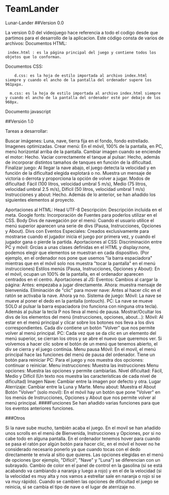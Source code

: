 # TeamLander

Lunar-Lander
##Version 0.0

La version 0.0 del videojuego hace referencia a todo el codigo desde que partimos para el desarrollo de la aplicacion.
Este código consta de varios de archivos:
  Documentos HTML:
  
     index.html : es la página principal del juego y contiene todos los objetos que lo conforman.
    
  Documentos CSS:
  
 	    d.css: es la hoja de estilo importada al archivo index.html siempre y cuando el ancho de la pantalla del ordenador supere los           961pxpx.
      
      m.css: es la hoja de estilo importada al archivo index.html siempre y cuando el ancho de la pantalla del ordenador esté por debajo de los 960px.
   Documento javascript



##Versión 1.0

Tareas a desarrollar:

Buscar imágenes: Luna, nave, tierra fija en el fondo, fondo estrellado. Imagenes optimizadas.
Crear menú: En el móvil, 100% de la pantalla, en PC, menú horizontal arriba de la pantalla.
Cambiar imagen cuando se enciende el motor: Hecho.
Vaciar correctamente el tanque al pulsar: Hecho, además de incorporar distintos tamaños de tanques en función de la dificultad.
Finalizar juego: Al llegar la nave abajo, el juego detecta la velocidad y en función de la dificultad elegida explotará o no. Muestra un mensaje de victoria o derrota y proporciona la opción de volver a jugar.
Modos de dificultad: Fácil (100 litros, velocidad umbral 5 m/s), Medio (75 litros, velocidad umbral 2.5 m/s), Difícil (50 litros, velocidad umbral 1 m/s)
Instrucciones y about: Hecho.
Además de lo anterior, se han añadido los siguientes elementos al proyecto.

Aportaciones al HTML:
Head
UTF-8
Descripción: Descripción incluida en el meta.
Google fonts: Incorporación de Fuentes para poderlos utilizar en el CSS.
Body
Divs de navegación por el menú: Cuando el usuario utilice el menú superior aparecen una serie de divs (Pausa, Instrucciones, Opciones y About).
Divs con Eventos Especiales: Creados exclusivamente para mostrarse cuando el jugador inicia el juego por primera vez, y cuando el jugador gana o pierde la partida.
Aportaciones al CSS:
Discriminación entre PC y móvil: Grcias a unas clases definidas en el HTML y display:none, podemos elegir que elementos se muestran en cada dispositivo. (Por ejemplo, en el ordenador nos pone que usemos "la barra espaciadora" mientras que en el móvil solo nos muestra "tocar la pantalla" en el menú instrucciones)
Estilos menús (Pausa, Instrucciones, Opciones y About): En el móvil, ocupan un 100% de la pantalla, en el ordenador aparecen centrados en el centro.
Aportaciones al JS:
Eventos:
Cambios al cargar la página: Antes: empezaba a jugar directamente. Ahora: muestra mensaje de bienvenida.
Eliminación de "clic" para mover nave: Antes al hacer clic en el ratón se activaba la nave. Ahora ya no.
Sistema de juego:
Móvil: La nave se mueve al poner el dedo en la pantalla (ontouch).
PC: La nave se mueve SOLO al pulsar la barra espaciadora (no funciona con ninguna otra tecla). Además al pulsar la tecla P nos lleva al menú de pausa.
Mostrar/Ocultar los divs de los elementos del menú (instrucciones, opciones, about...):
Móvil: Al estar en el menú principal y clicar sobre los botones nos lleva a los divs correspondientes. Cada div contiene un botón "Volver" que nos permite volver al menú principal.
PC: Cada vez que se da clic en un elemento del menú superior, se cierran los otros y se abre el nuevo que queremos ver. Si volvemos a hacer clic sobre el botón de un menú que tenemos abierto, el div se cierra y el juego continúa.
Menu pausa
Móvil: En el movil, el menú principal hace las funciones del menú de pausa del ordenador. Tiene un botón para reiniciar
PC: Para el juego y nos muestra dos opciones: continuar o reiniciar.
Menu instrucciones: Muestra las instrucciones
Menu opciones: Muestra las opciones y permite cambiarlas.
Nivel dificultad: Fácil, Medio y Difícil (Un texto nos muestra las características de cada nivel de dificultad)
Imagen Nave: Cambiar entre la imagen por defecto y otra.
Lugar Aterrizaje: Cambiar entre la Luna y Marte.
Menu about: Muestra el About
Botón "Volver" (solo movil): En el móvil hay un botón que pone "Volver" en los menús de Instrucciones, Opciones y About que nos permite volver al menú principal.
####Funciones Se han añadido varias funciones para que los eventos anteriores funciones.

###Otros

Si la nave sube mucho, también acaba el juego.
En el movil se han añadido unos scrolls en el menú de Bienvenida, Instrucciones y Opciones, por si no cabe todo en alguna pantalla.
En el ordenador tenemos hover para cuando se pasa el ratón por algún botón para hacer clic, en el móvil el hover no he considerado necesario ponerlo ya que cuando tocas con el dedo directamente te envía al sitio que quieres.
Las opciones elegidas en el menú de opciones (por ejemplo, "Difícil", "Nave" y "Luna") se diferencian con un subrayado.
Cambio de color en el panel de control en la gasolina (si se está acabando va cambiando a naranja y luego a rojo) y en el de la velocidad (si la velocidad es muy alta y nos vamos a estrellar sale en naranja o rojo si se va muy rápido).
Cuando se cambien las opciones de dificultad el juego se reinicia, si se cambia el tipo de nave o el lugar de aterrizaje no.
